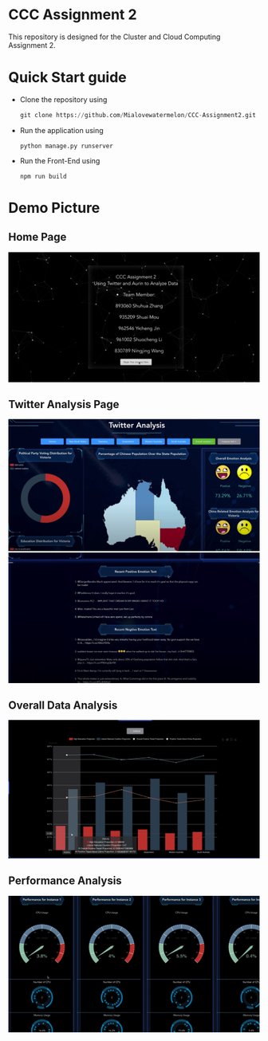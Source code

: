 # CCC Assignment 2

This repository is designed for the Cluster and Cloud Computing Assignment 2. 





# Quick Start guide

- Clone the repository using 

  ```python
  git clone https://github.com/Mialovewatermelon/CCC-Assignment2.git
  ```

- Run the application using

  ```
  python manage.py runserver
  ```

- Run the Front-End using 

  ```
  npm run build
  ```
# Demo Picture
## Home Page
![](pic/1.jpg)

## Twitter Analysis Page
![](pic/2.jpg)
![](pic/4.jpg)

## Overall Data Analysis
![](pic/5.jpg)

## Performance Analysis
![](pic/6.jpg)
  
